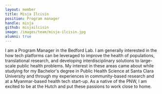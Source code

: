 ```yaml
---
layout: member
title: Misja Ilcisin
position: Program manager
handle: misja
github: misjailcisin
image: /images/team/misja-ilcisin.jpg
alumni: true
---
```


I am a Program Manager in the Bedford Lab. I am generally interested in the how tech platforms can be leveraged to improve the health of populations, translational research, and developing interdisciplinary solutions to large-scale public health problems. My interest in these areas came about while studying for my Bachelor's degree in Public Health Science at Santa Clara University and through my experiences in community-based research and at a Myanmar-based health tech start-up. As a native of the PNW, I am excited to be at the Hutch and put these passions to work close to home.
